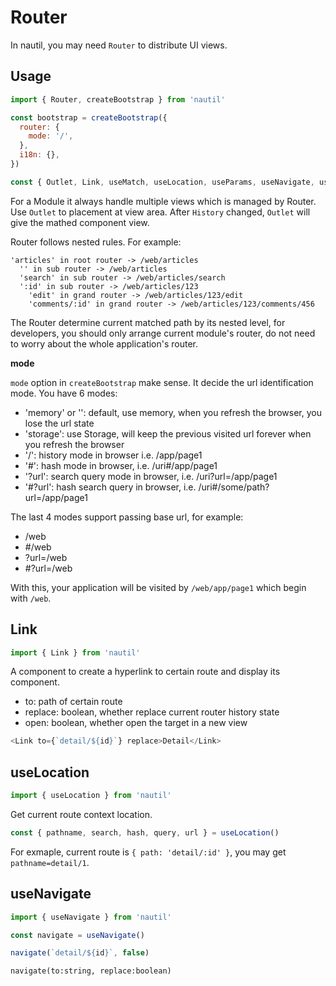 # Router

In nautil, you may need `Router` to distribute UI views.

## Usage

```js
import { Router, createBootstrap } from 'nautil'

const bootstrap = createBootstrap({
  router: {
    mode: '/',
  },
  i18n: {},
})

const { Outlet, Link, useMatch, useLocation, useParams, useNavigate, useListen } = new Router(config)
```

For a Module it always handle multiple views which is managed by Router. Use `Outlet` to placement at view area. After `History` changed, `Outlet` will give the mathed component view.

Router follows nested rules. For example:

```
'articles' in root router -> /web/articles
  '' in sub router -> /web/articles
  'search' in sub router -> /web/articles/search
  ':id' in sub router -> /web/articles/123
    'edit' in grand router -> /web/articles/123/edit
    'comments/:id' in grand router -> /web/articles/123/comments/456
```

The Router determine current matched path by its nested level, for developers, you should only arrange current module's router, do not need to worry about the whole application's router.

**mode**

`mode` option in `createBootstrap` make sense. It decide the url identification mode. You have 6 modes:

- 'memory' or '': default, use memory, when you refresh the browser, you lose the url state
- 'storage': use Storage, will keep the previous visited url forever when you refresh the browser
- '/': history mode in browser i.e. /app/page1
- '#': hash mode in browser, i.e. /uri#/app/page1
- '?url': search query mode in browser, i.e. /uri?url=/app/page1
- '#?url': hash search query in browser, i.e. /uri#/some/path?url=/app/page1

The last 4 modes support passing base url, for example:

- /web
- #/web
- ?url=/web
- #?url=/web

With this, your application will be visited by `/web/app/page1` which begin with `/web`.

## Link

```js
import { Link } from 'nautil'
```

A component to create a hyperlink to certain route and display its component.

- to: path of certain route
- replace: boolean, whether replace current router history state
- open: boolean, whether open the target in a new view

```js
<Link to={`detail/${id}`} replace>Detail</Link>
```


## useLocation

```js
import { useLocation } from 'nautil'
```

Get current route context location.

```js
const { pathname, search, hash, query, url } = useLocation()
```

For exmaple, current route is `{ path: 'detail/:id' }`, you may get `pathname=detail/1`.

## useNavigate

```js
import { useNavigate } from 'nautil'
```

```js
const navigate = useNavigate()

navigate(`detail/${id}`, false)
```

```
navigate(to:string, replace:boolean)
```
